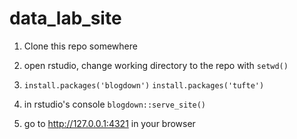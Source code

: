 # data_lab_site

1. Clone this repo somewhere

2. open rstudio, change working directory to the repo with `setwd()`

3. `install.packages('blogdown')` 
   `install.packages('tufte')`

4. in rstudio's console `blogdown::serve_site()`

5. go to http://127.0.0.1:4321 in your browser

